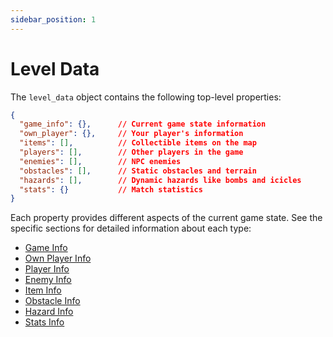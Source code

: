 ```yaml
---
sidebar_position: 1
---
```


# Level Data

The `level_data` object contains the following top-level properties:

```json
{
  "game_info": {},      // Current game state information
  "own_player": {},     // Your player's information
  "items": [],          // Collectible items on the map
  "players": [],        // Other players in the game
  "enemies": [],        // NPC enemies
  "obstacles": [],      // Static obstacles and terrain
  "hazards": [],        // Dynamic hazards like bombs and icicles
  "stats": {}           // Match statistics
}
```

Each property provides different aspects of the current game state. See the specific sections for detailed information about each type:

- [Game Info](./game-info/game-info.md)
- [Own Player Info](./own-player/own-player.md)
- [Player Info](./players/players.md)
- [Enemy Info](./enemies/enemies.md)
- [Item Info](./items/items.md)
- [Obstacle Info](./obstacles/obstacles.md)
- [Hazard Info](./hazards/hazards.md)
- [Stats Info](./stats/stats.md)
